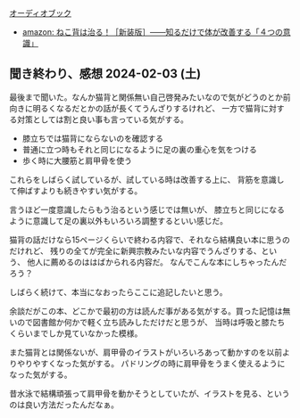 [オーディオブック](%E3%82%AA%E3%83%BC%E3%83%87%E3%82%A3%E3%82%AA%E3%83%96%E3%83%83%E3%82%AF)

- [amazon: ねこ背は治る！［新装版］――知るだけで体が改善する「４つの意識」](https://amzn.to/487r5Y6)

## 聞き終わり、感想 2024-02-03 (土)

最後まで聞いた。なんか猫背と関係無い自己啓発みたいなので気がどうのとか前向きに明るくなるだとかの話が長くてうんざりするけれど、
一方で猫背に対する対策としては割と良い事も言っている気がする。

- 膝立ちでは猫背にならないのを確認する
- 普通に立つ時もそれと同じになるように足の裏の重心を気をつける
- 歩く時に大腰筋と肩甲骨を使う

これらをしばらく試しているが、試している時は改善する上に、
背筋を意識して伸ばすよりも続きやすい気がする。

言うほど一度意識したらもう治るという感じでは無いが、
膝立ちと同じになるように意識して足の裏以外もいろいろ調整するといい感じだ。

猫背の話だけなら15ページくらいで終わる内容で、それなら結構良い本に思うのだけれど、
残りの全てが完全に新興宗教みたいな内容でうんざりする、という、
他人に薦めるのははばかられる内容だ。
なんでこんな本にしちゃったんだろう？

しばらく続けて、本当になおったらここに追記したいと思う。

余談だがこの本、どこかで最初の方は読んだ事がある気がする。買った記憶は無いので図書館か何かで軽く立ち読みしただけだと思うが、
当時は呼吸と膝たちくらいまでしか見ていなかった模様。

また猫背とは関係ないが、肩甲骨のイラストがいろいろあって動かすのを以前よりやりやすくなった気がする。
パドリングの時に肩甲骨をうまく使えるようになった気がする。

昔水泳で結構頑張って肩甲骨を動かそうとしていたが、イラストを見る、というのは良い方法だったんだなぁ。